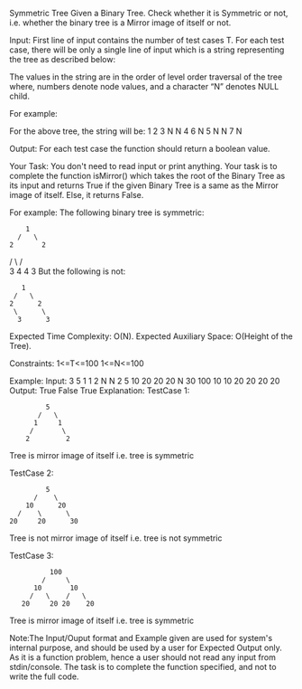 Symmetric Tree 
Given a Binary Tree. Check whether it is Symmetric or not, i.e. whether the binary tree is a Mirror image of itself or not.

Input:
First line of input contains the number of test cases T. For each test case, there will be only a single line of input which is a string representing the tree as described below: 

The values in the string are in the order of level order traversal of the tree where, numbers denote node values, and a character “N” denotes NULL child.

For example:

For the above tree, the string will be: 1 2 3 N N 4 6 N 5 N N 7 N

Output:
For each test case the function should return a boolean value.

Your Task:
You don't need to read input or print anything. Your task is to complete the function isMirror() which takes the root of the Binary Tree as its input and returns True if the given Binary Tree is a same as the Mirror image of itself. Else, it returns False.

For example:
The following binary tree is symmetric:

        1
      /   \
    2       2
  /   \   /   \
 3     4 4     3
But the following is not:

       1
     /   \
    2      2
     \      \
      3      3
Expected Time Complexity: O(N).
Expected Auxiliary Space: O(Height of the Tree).

Constraints:
1<=T<=100
1<=N<=100

Example:
Input:
3
5 1 1 2 N N 2
5 10 20 20 20 N 30
100 10 10 20 20 20 20
Output:
True
False
True
Explanation:
TestCase 1:

             5
           /   \
          1     1
         /       \
        2         2
Tree is mirror image of itself i.e. tree is symmetric

TestCase 2:

             5
          /    \
        10      20
      /    \      \
    20     20      30 
Tree is not mirror image of itself i.e. tree is not symmetric

TestCase 3:

              100
            /     \
          10       10
         /   \    /   \
       20     20 20    20
Tree is mirror image of itself i.e. tree is symmetric

Note:The Input/Ouput format and Example given are used for system's internal purpose, and should be used by a user for Expected Output only. As it is a function problem, hence a user should not read any input from stdin/console. The task is to complete the function specified, and not to write the full code.

 